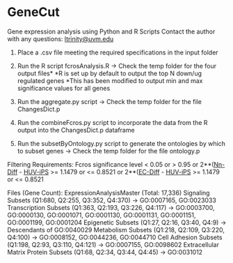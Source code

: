 # GeneCut
Gene expression analysis using Python and R Scripts
Contact the author with any questions: ltrinity@uvm.edu

1. Place a .csv file meeting the required specifications in the input folder

2. Run the R script fcrosAnalysis.R -> Check the temp folder for the four output files*
*R is set up by default to output the top N down/ug regulated genes
*This has been modified to output min and max significance values for all genes

3. Run the aggregate.py script -> Check the temp folder for the file ChangesDict.p

4. Run the combineFcros.py script to incorporate the data from the R output into the ChangesDict.p dataframe


5. Run the subsetByOntology.py script to generate the ontologies by which to subset genes
-> Check the temp folder for the file ontology.p

Filtering Requirements:
Fcros significance level < 0.05 or > 0.95 or
2**([Nn-Diff](normalized) - [HUV-iPS](normalized) >= 1.1479 or <= 0.8521 or
2**([EC-Diff](normalized) - [HUV-iPS](normalized) >= 1.1479 or <= 0.8521

Files (Gene Count):
ExpressionAnalysisMaster (Total: 17,336)
Signaling Subsets (Q1:680, Q2:255, Q3:352, Q4:370) -> GO:0007165, GO:0023033 
Transcription Subsets (Q1:363, Q2:193, Q3:226, Q4:117) -> GO:0003700, GO:0000130, GO:0001071, GO:0001130, GO:0001131, GO:0001151, GO:0001199, GO:0001204 
Epigenetic Subsets (Q1:27, Q2:16, Q3:40, Q4:9) ->  Descendants of GO:0040029
Metabolism Subsets (Q1:218, Q2:109, Q3:220, Q4:100) -> GO:0008152, GO:0044236, GO:0044710 
Cell Adhesion Subsets (Q1:198, Q2:93, Q3:110, Q4:121) -> GO:0007155, GO:0098602 
Extracellular Matrix Protein Subsets (Q1:68, Q2:34, Q3:44, Q4:45) -> GO:0031012

